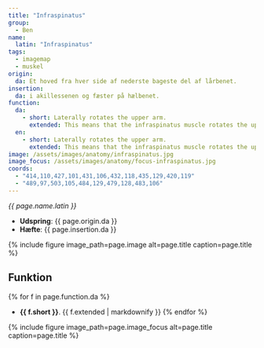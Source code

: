 ```yaml
---
title: "Infraspinatus"
group:
  - Ben
name:
  latin: "Infraspinatus"
tags:
  - imagemap
  - muskel
origin: 
  da: Et hoved fra hver side af nederste bageste del af lårbenet.
insertion: 
  da: i akillessenen og fæster på hælbenet.
function:
  da:
    - short: Laterally rotates the upper arm.
      extended: This means that the infraspinatus muscle rotates the upper arm outward around the axis of the bone (i.e. it rotates the upper arm away from the vertical midline of the body).
  en:
    - short: Laterally rotates the upper arm.
      extended: This means that the infraspinatus muscle rotates the upper arm outward around the axis of the bone (i.e. it rotates the upper arm away from the vertical midline of the body).
image: /assets/images/anatomy/infraspinatus.jpg
image_focus: /assets/images/anatomy/focus-infraspinatus.jpg
coords:
  - "414,110,427,101,431,106,432,118,435,129,420,119"
  - "489,97,503,105,484,129,479,128,483,106"
---
```


_{{ page.name.latin }}_

- **Udspring**: {{ page.origin.da }}
- **Hæfte**: {{ page.insertion.da }}

{% include figure image_path=page.image alt=page.title caption=page.title %}

## Funktion

{% for f in page.function.da %}
- **{{ f.short }}**.
  {{ f.extended | markdownify }}
{% endfor %}

{% include figure image_path=page.image_focus alt=page.title caption=page.title %}
